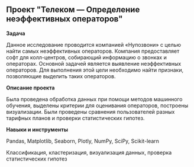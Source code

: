 ## Проект "Телеком — Определение неэффективных операторов"


**Задача**   


Данное исследование проводится компанией «Нупозвони» с целью найти самых неэффективных операторов. Компания предоставляет софт для колл-центров, собирающий информацию о звонках и операторах. Основной задачей является выявление неэффективных операторов. Для выполнения этой цели необходимо найти признаки, позволяющие выделить таких операторов.



**Описание проекта**

Была проведена обработка данных при помощи методов машинного обучения, выделены критерии для оценивания операторов, построены визуализации. Были проведены сравнения пользователей разных тарифных планов и проверки статистических гипотез.


**Навыки и инструменты**  


Pandas, Matplotlib, Seaborn, Plotly, NumPy, SciPy, Scikit-learn

Классификация, кластеризация, визуализация данных, проверка статистических гипотез

